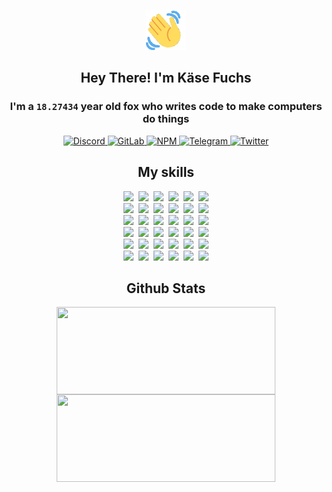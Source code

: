 <div><p align=center><img src=./resources/images/wave.gif width=64px height=64px></p><h2 align=center>Hey There! I'm Käse Fuchs</h2><h3 align=center>I'm a <code>18.27434</code> year old fox who writes code to make computers do things</h3><p align=center><a href=https://discord.com/users/507526681125322772><img alt=Discord src="https://img.shields.io/badge/Discord-5865F2?logo=discord&logoColor=white&style=flat-square#af7faf3a7b5416c812b6a1fbe93a9005"> </a><a href=https://gitlab.com/kasefuchs><img alt=GitLab src="https://img.shields.io/badge/GitLab-330F63?logo=gitlab&logoColor=white&style=flat-square#af7faf3a7b5416c812b6a1fbe93a9005"> </a><a href=https://npmjs.com/~kasefuchs><img alt=NPM src="https://img.shields.io/badge/NPM-CB3837?logo=npm&logoColor=white&style=flat-square#af7faf3a7b5416c812b6a1fbe93a9005"> </a><a href=https://t.me/kasefuchs><img alt=Telegram src="https://img.shields.io/badge/Telegram-2CA5E0?logo=telegram&logoColor=white&style=flat-square#af7faf3a7b5416c812b6a1fbe93a9005"> </a><a href=https://twitter.com/kasefuchs><img alt=Twitter src="https://img.shields.io/badge/Twitter-1DA1F2?logo=twitter&logoColor=white&style=flat-square#af7faf3a7b5416c812b6a1fbe93a9005"></a></p><h2 align=center>My skills</h2><p align=center><a href=https://aws.amazon.com/ ><picture><source srcset="https://skillicons.dev/icons?i=aws&theme=dark#af7faf3a7b5416c812b6a1fbe93a9005" media="(prefers-color-scheme: dark)"><source srcset="https://skillicons.dev/icons?i=aws&theme=light#af7faf3a7b5416c812b6a1fbe93a9005" media="(prefers-color-scheme: light), (prefers-color-scheme: no-preference)"><img src="https://skillicons.dev/icons?i=aws&theme=light#af7faf3a7b5416c812b6a1fbe93a9005"></picture></a>&nbsp;&nbsp;<a href=https://en.wikipedia.org/wiki/Bash_(Unix_shell)><picture><source srcset="https://skillicons.dev/icons?i=bash&theme=dark#af7faf3a7b5416c812b6a1fbe93a9005" media="(prefers-color-scheme: dark)"><source srcset="https://skillicons.dev/icons?i=bash&theme=light#af7faf3a7b5416c812b6a1fbe93a9005" media="(prefers-color-scheme: light), (prefers-color-scheme: no-preference)"><img src="https://skillicons.dev/icons?i=bash&theme=light#af7faf3a7b5416c812b6a1fbe93a9005"></picture></a>&nbsp;&nbsp;<a href=https://discord.com/developers/docs><picture><source srcset="https://skillicons.dev/icons?i=bots&theme=dark#af7faf3a7b5416c812b6a1fbe93a9005" media="(prefers-color-scheme: dark)"><source srcset="https://skillicons.dev/icons?i=bots&theme=light#af7faf3a7b5416c812b6a1fbe93a9005" media="(prefers-color-scheme: light), (prefers-color-scheme: no-preference)"><img src="https://skillicons.dev/icons?i=bots&theme=light#af7faf3a7b5416c812b6a1fbe93a9005"></picture></a>&nbsp;&nbsp;<a href=https://www.cloudflare.com/ ><picture><source srcset="https://skillicons.dev/icons?i=cloudflare&theme=dark#af7faf3a7b5416c812b6a1fbe93a9005" media="(prefers-color-scheme: dark)"><source srcset="https://skillicons.dev/icons?i=cloudflare&theme=light#af7faf3a7b5416c812b6a1fbe93a9005" media="(prefers-color-scheme: light), (prefers-color-scheme: no-preference)"><img src="https://skillicons.dev/icons?i=cloudflare&theme=light#af7faf3a7b5416c812b6a1fbe93a9005"></picture></a>&nbsp;&nbsp;<a href=https://en.wikipedia.org/wiki/CSS><picture><source srcset="https://skillicons.dev/icons?i=css&theme=dark#af7faf3a7b5416c812b6a1fbe93a9005" media="(prefers-color-scheme: dark)"><source srcset="https://skillicons.dev/icons?i=css&theme=light#af7faf3a7b5416c812b6a1fbe93a9005" media="(prefers-color-scheme: light), (prefers-color-scheme: no-preference)"><img src="https://skillicons.dev/icons?i=css&theme=light#af7faf3a7b5416c812b6a1fbe93a9005"></picture></a>&nbsp;&nbsp;<a href=https://www.docker.com/ ><picture><source srcset="https://skillicons.dev/icons?i=docker&theme=dark#af7faf3a7b5416c812b6a1fbe93a9005" media="(prefers-color-scheme: dark)"><source srcset="https://skillicons.dev/icons?i=docker&theme=light#af7faf3a7b5416c812b6a1fbe93a9005" media="(prefers-color-scheme: light), (prefers-color-scheme: no-preference)"><img src="https://skillicons.dev/icons?i=docker&theme=light#af7faf3a7b5416c812b6a1fbe93a9005"></picture></a><br><a href=https://www.electronjs.org/ ><picture><source srcset="https://skillicons.dev/icons?i=electron&theme=dark#af7faf3a7b5416c812b6a1fbe93a9005" media="(prefers-color-scheme: dark)"><source srcset="https://skillicons.dev/icons?i=electron&theme=light#af7faf3a7b5416c812b6a1fbe93a9005" media="(prefers-color-scheme: light), (prefers-color-scheme: no-preference)"><img src="https://skillicons.dev/icons?i=electron&theme=light#af7faf3a7b5416c812b6a1fbe93a9005"></picture></a>&nbsp;&nbsp;<a href=https://expressjs.com/ ><picture><source srcset="https://skillicons.dev/icons?i=express&theme=dark#af7faf3a7b5416c812b6a1fbe93a9005" media="(prefers-color-scheme: dark)"><source srcset="https://skillicons.dev/icons?i=express&theme=light#af7faf3a7b5416c812b6a1fbe93a9005" media="(prefers-color-scheme: light), (prefers-color-scheme: no-preference)"><img src="https://skillicons.dev/icons?i=express&theme=light#af7faf3a7b5416c812b6a1fbe93a9005"></picture></a>&nbsp;&nbsp;<a href=https://www.figma.com/ ><picture><source srcset="https://skillicons.dev/icons?i=figma&theme=dark#af7faf3a7b5416c812b6a1fbe93a9005" media="(prefers-color-scheme: dark)"><source srcset="https://skillicons.dev/icons?i=figma&theme=light#af7faf3a7b5416c812b6a1fbe93a9005" media="(prefers-color-scheme: light), (prefers-color-scheme: no-preference)"><img src="https://skillicons.dev/icons?i=figma&theme=light#af7faf3a7b5416c812b6a1fbe93a9005"></picture></a>&nbsp;&nbsp;<a href=https://firebase.google.com/ ><picture><source srcset="https://skillicons.dev/icons?i=firebase&theme=dark#af7faf3a7b5416c812b6a1fbe93a9005" media="(prefers-color-scheme: dark)"><source srcset="https://skillicons.dev/icons?i=firebase&theme=light#af7faf3a7b5416c812b6a1fbe93a9005" media="(prefers-color-scheme: light), (prefers-color-scheme: no-preference)"><img src="https://skillicons.dev/icons?i=firebase&theme=light#af7faf3a7b5416c812b6a1fbe93a9005"></picture></a>&nbsp;&nbsp;<a href=https://flask.palletsprojects.com/ ><picture><source srcset="https://skillicons.dev/icons?i=flask&theme=dark#af7faf3a7b5416c812b6a1fbe93a9005" media="(prefers-color-scheme: dark)"><source srcset="https://skillicons.dev/icons?i=flask&theme=light#af7faf3a7b5416c812b6a1fbe93a9005" media="(prefers-color-scheme: light), (prefers-color-scheme: no-preference)"><img src="https://skillicons.dev/icons?i=flask&theme=light#af7faf3a7b5416c812b6a1fbe93a9005"></picture></a>&nbsp;&nbsp;<a href=https://cloud.google.com/ ><picture><source srcset="https://skillicons.dev/icons?i=gcp&theme=dark#af7faf3a7b5416c812b6a1fbe93a9005" media="(prefers-color-scheme: dark)"><source srcset="https://skillicons.dev/icons?i=gcp&theme=light#af7faf3a7b5416c812b6a1fbe93a9005" media="(prefers-color-scheme: light), (prefers-color-scheme: no-preference)"><img src="https://skillicons.dev/icons?i=gcp&theme=light#af7faf3a7b5416c812b6a1fbe93a9005"></picture></a><br><a href=https://git-scm.com/ ><picture><source srcset="https://skillicons.dev/icons?i=git&theme=dark#af7faf3a7b5416c812b6a1fbe93a9005" media="(prefers-color-scheme: dark)"><source srcset="https://skillicons.dev/icons?i=git&theme=light#af7faf3a7b5416c812b6a1fbe93a9005" media="(prefers-color-scheme: light), (prefers-color-scheme: no-preference)"><img src="https://skillicons.dev/icons?i=git&theme=light#af7faf3a7b5416c812b6a1fbe93a9005"></picture></a>&nbsp;&nbsp;<a href=https://github.com/ ><picture><source srcset="https://skillicons.dev/icons?i=github&theme=dark#af7faf3a7b5416c812b6a1fbe93a9005" media="(prefers-color-scheme: dark)"><source srcset="https://skillicons.dev/icons?i=github&theme=light#af7faf3a7b5416c812b6a1fbe93a9005" media="(prefers-color-scheme: light), (prefers-color-scheme: no-preference)"><img src="https://skillicons.dev/icons?i=github&theme=light#af7faf3a7b5416c812b6a1fbe93a9005"></picture></a>&nbsp;&nbsp;<a href=https://gitlab.com/ ><picture><source srcset="https://skillicons.dev/icons?i=gitlab&theme=dark#af7faf3a7b5416c812b6a1fbe93a9005" media="(prefers-color-scheme: dark)"><source srcset="https://skillicons.dev/icons?i=gitlab&theme=light#af7faf3a7b5416c812b6a1fbe93a9005" media="(prefers-color-scheme: light), (prefers-color-scheme: no-preference)"><img src="https://skillicons.dev/icons?i=gitlab&theme=light#af7faf3a7b5416c812b6a1fbe93a9005"></picture></a>&nbsp;&nbsp;<a href=https://www.heroku.com/ ><picture><source srcset="https://skillicons.dev/icons?i=heroku&theme=dark#af7faf3a7b5416c812b6a1fbe93a9005" media="(prefers-color-scheme: dark)"><source srcset="https://skillicons.dev/icons?i=heroku&theme=light#af7faf3a7b5416c812b6a1fbe93a9005" media="(prefers-color-scheme: light), (prefers-color-scheme: no-preference)"><img src="https://skillicons.dev/icons?i=heroku&theme=light#af7faf3a7b5416c812b6a1fbe93a9005"></picture></a>&nbsp;&nbsp;<a href=https://en.wikipedia.org/wiki/HTML><picture><source srcset="https://skillicons.dev/icons?i=html&theme=dark#af7faf3a7b5416c812b6a1fbe93a9005" media="(prefers-color-scheme: dark)"><source srcset="https://skillicons.dev/icons?i=html&theme=light#af7faf3a7b5416c812b6a1fbe93a9005" media="(prefers-color-scheme: light), (prefers-color-scheme: no-preference)"><img src="https://skillicons.dev/icons?i=html&theme=light#af7faf3a7b5416c812b6a1fbe93a9005"></picture></a>&nbsp;&nbsp;<a href=https://en.wikipedia.org/wiki/JavaScript><picture><source srcset="https://skillicons.dev/icons?i=js&theme=dark#af7faf3a7b5416c812b6a1fbe93a9005" media="(prefers-color-scheme: dark)"><source srcset="https://skillicons.dev/icons?i=js&theme=light#af7faf3a7b5416c812b6a1fbe93a9005" media="(prefers-color-scheme: light), (prefers-color-scheme: no-preference)"><img src="https://skillicons.dev/icons?i=js&theme=light#af7faf3a7b5416c812b6a1fbe93a9005"></picture></a><br><a href=https://en.wikipedia.org/wiki/Linux><picture><source srcset="https://skillicons.dev/icons?i=linux&theme=dark#af7faf3a7b5416c812b6a1fbe93a9005" media="(prefers-color-scheme: dark)"><source srcset="https://skillicons.dev/icons?i=linux&theme=light#af7faf3a7b5416c812b6a1fbe93a9005" media="(prefers-color-scheme: light), (prefers-color-scheme: no-preference)"><img src="https://skillicons.dev/icons?i=linux&theme=light#af7faf3a7b5416c812b6a1fbe93a9005"></picture></a>&nbsp;&nbsp;<a href=https://mui.com/ ><picture><source srcset="https://skillicons.dev/icons?i=materialui&theme=dark#af7faf3a7b5416c812b6a1fbe93a9005" media="(prefers-color-scheme: dark)"><source srcset="https://skillicons.dev/icons?i=materialui&theme=light#af7faf3a7b5416c812b6a1fbe93a9005" media="(prefers-color-scheme: light), (prefers-color-scheme: no-preference)"><img src="https://skillicons.dev/icons?i=materialui&theme=light#af7faf3a7b5416c812b6a1fbe93a9005"></picture></a>&nbsp;&nbsp;<a href=https://en.wikipedia.org/wiki/Markdown><picture><source srcset="https://skillicons.dev/icons?i=md&theme=dark#af7faf3a7b5416c812b6a1fbe93a9005" media="(prefers-color-scheme: dark)"><source srcset="https://skillicons.dev/icons?i=md&theme=light#af7faf3a7b5416c812b6a1fbe93a9005" media="(prefers-color-scheme: light), (prefers-color-scheme: no-preference)"><img src="https://skillicons.dev/icons?i=md&theme=light#af7faf3a7b5416c812b6a1fbe93a9005"></picture></a>&nbsp;&nbsp;<a href=https://www.mongodb.com/ ><picture><source srcset="https://skillicons.dev/icons?i=mongodb&theme=dark#af7faf3a7b5416c812b6a1fbe93a9005" media="(prefers-color-scheme: dark)"><source srcset="https://skillicons.dev/icons?i=mongodb&theme=light#af7faf3a7b5416c812b6a1fbe93a9005" media="(prefers-color-scheme: light), (prefers-color-scheme: no-preference)"><img src="https://skillicons.dev/icons?i=mongodb&theme=light#af7faf3a7b5416c812b6a1fbe93a9005"></picture></a>&nbsp;&nbsp;<a href=https://www.mysql.com/ ><picture><source srcset="https://skillicons.dev/icons?i=mysql&theme=dark#af7faf3a7b5416c812b6a1fbe93a9005" media="(prefers-color-scheme: dark)"><source srcset="https://skillicons.dev/icons?i=mysql&theme=light#af7faf3a7b5416c812b6a1fbe93a9005" media="(prefers-color-scheme: light), (prefers-color-scheme: no-preference)"><img src="https://skillicons.dev/icons?i=mysql&theme=light#af7faf3a7b5416c812b6a1fbe93a9005"></picture></a>&nbsp;&nbsp;<a href=https://nextjs.org/ ><picture><source srcset="https://skillicons.dev/icons?i=nextjs&theme=dark#af7faf3a7b5416c812b6a1fbe93a9005" media="(prefers-color-scheme: dark)"><source srcset="https://skillicons.dev/icons?i=nextjs&theme=light#af7faf3a7b5416c812b6a1fbe93a9005" media="(prefers-color-scheme: light), (prefers-color-scheme: no-preference)"><img src="https://skillicons.dev/icons?i=nextjs&theme=light#af7faf3a7b5416c812b6a1fbe93a9005"></picture></a><br><a href=https://nodejs.org/en/ ><picture><source srcset="https://skillicons.dev/icons?i=nodejs&theme=dark#af7faf3a7b5416c812b6a1fbe93a9005" media="(prefers-color-scheme: dark)"><source srcset="https://skillicons.dev/icons?i=nodejs&theme=light#af7faf3a7b5416c812b6a1fbe93a9005" media="(prefers-color-scheme: light), (prefers-color-scheme: no-preference)"><img src="https://skillicons.dev/icons?i=nodejs&theme=light#af7faf3a7b5416c812b6a1fbe93a9005"></picture></a>&nbsp;&nbsp;<a href=https://www.postgresql.org/ ><picture><source srcset="https://skillicons.dev/icons?i=postgres&theme=dark#af7faf3a7b5416c812b6a1fbe93a9005" media="(prefers-color-scheme: dark)"><source srcset="https://skillicons.dev/icons?i=postgres&theme=light#af7faf3a7b5416c812b6a1fbe93a9005" media="(prefers-color-scheme: light), (prefers-color-scheme: no-preference)"><img src="https://skillicons.dev/icons?i=postgres&theme=light#af7faf3a7b5416c812b6a1fbe93a9005"></picture></a>&nbsp;&nbsp;<a href=https://learn.microsoft.com/en-us/powershell/ ><picture><source srcset="https://skillicons.dev/icons?i=powershell&theme=dark#af7faf3a7b5416c812b6a1fbe93a9005" media="(prefers-color-scheme: dark)"><source srcset="https://skillicons.dev/icons?i=powershell&theme=light#af7faf3a7b5416c812b6a1fbe93a9005" media="(prefers-color-scheme: light), (prefers-color-scheme: no-preference)"><img src="https://skillicons.dev/icons?i=powershell&theme=light#af7faf3a7b5416c812b6a1fbe93a9005"></picture></a>&nbsp;&nbsp;<a href=https://www.python.org/ ><picture><source srcset="https://skillicons.dev/icons?i=py&theme=dark#af7faf3a7b5416c812b6a1fbe93a9005" media="(prefers-color-scheme: dark)"><source srcset="https://skillicons.dev/icons?i=py&theme=light#af7faf3a7b5416c812b6a1fbe93a9005" media="(prefers-color-scheme: light), (prefers-color-scheme: no-preference)"><img src="https://skillicons.dev/icons?i=py&theme=light#af7faf3a7b5416c812b6a1fbe93a9005"></picture></a>&nbsp;&nbsp;<a href=https://www.raspberrypi.org/ ><picture><source srcset="https://skillicons.dev/icons?i=raspberrypi&theme=dark#af7faf3a7b5416c812b6a1fbe93a9005" media="(prefers-color-scheme: dark)"><source srcset="https://skillicons.dev/icons?i=raspberrypi&theme=light#af7faf3a7b5416c812b6a1fbe93a9005" media="(prefers-color-scheme: light), (prefers-color-scheme: no-preference)"><img src="https://skillicons.dev/icons?i=raspberrypi&theme=light#af7faf3a7b5416c812b6a1fbe93a9005"></picture></a>&nbsp;&nbsp;<a href=https://reactjs.org/ ><picture><source srcset="https://skillicons.dev/icons?i=react&theme=dark#af7faf3a7b5416c812b6a1fbe93a9005" media="(prefers-color-scheme: dark)"><source srcset="https://skillicons.dev/icons?i=react&theme=light#af7faf3a7b5416c812b6a1fbe93a9005" media="(prefers-color-scheme: light), (prefers-color-scheme: no-preference)"><img src="https://skillicons.dev/icons?i=react&theme=light#af7faf3a7b5416c812b6a1fbe93a9005"></picture></a><br><a href=https://redux.js.org/ ><picture><source srcset="https://skillicons.dev/icons?i=redux&theme=dark#af7faf3a7b5416c812b6a1fbe93a9005" media="(prefers-color-scheme: dark)"><source srcset="https://skillicons.dev/icons?i=redux&theme=light#af7faf3a7b5416c812b6a1fbe93a9005" media="(prefers-color-scheme: light), (prefers-color-scheme: no-preference)"><img src="https://skillicons.dev/icons?i=redux&theme=light#af7faf3a7b5416c812b6a1fbe93a9005"></picture></a>&nbsp;&nbsp;<a href=https://en.wikipedia.org/wiki/Regular_expression><picture><source srcset="https://skillicons.dev/icons?i=regex&theme=dark#af7faf3a7b5416c812b6a1fbe93a9005" media="(prefers-color-scheme: dark)"><source srcset="https://skillicons.dev/icons?i=regex&theme=light#af7faf3a7b5416c812b6a1fbe93a9005" media="(prefers-color-scheme: light), (prefers-color-scheme: no-preference)"><img src="https://skillicons.dev/icons?i=regex&theme=light#af7faf3a7b5416c812b6a1fbe93a9005"></picture></a>&nbsp;&nbsp;<a href=https://en.wikipedia.org/wiki/Sass_(stylesheet_language)><picture><source srcset="https://skillicons.dev/icons?i=sass&theme=dark#af7faf3a7b5416c812b6a1fbe93a9005" media="(prefers-color-scheme: dark)"><source srcset="https://skillicons.dev/icons?i=sass&theme=light#af7faf3a7b5416c812b6a1fbe93a9005" media="(prefers-color-scheme: light), (prefers-color-scheme: no-preference)"><img src="https://skillicons.dev/icons?i=sass&theme=light#af7faf3a7b5416c812b6a1fbe93a9005"></picture></a>&nbsp;&nbsp;<a href=https://www.typescriptlang.org/ ><picture><source srcset="https://skillicons.dev/icons?i=ts&theme=dark#af7faf3a7b5416c812b6a1fbe93a9005" media="(prefers-color-scheme: dark)"><source srcset="https://skillicons.dev/icons?i=ts&theme=light#af7faf3a7b5416c812b6a1fbe93a9005" media="(prefers-color-scheme: light), (prefers-color-scheme: no-preference)"><img src="https://skillicons.dev/icons?i=ts&theme=light#af7faf3a7b5416c812b6a1fbe93a9005"></picture></a>&nbsp;&nbsp;<a href=https://unity.com/ ><picture><source srcset="https://skillicons.dev/icons?i=unity&theme=dark#af7faf3a7b5416c812b6a1fbe93a9005" media="(prefers-color-scheme: dark)"><source srcset="https://skillicons.dev/icons?i=unity&theme=light#af7faf3a7b5416c812b6a1fbe93a9005" media="(prefers-color-scheme: light), (prefers-color-scheme: no-preference)"><img src="https://skillicons.dev/icons?i=unity&theme=light#af7faf3a7b5416c812b6a1fbe93a9005"></picture></a>&nbsp;&nbsp;<a href=https://workers.cloudflare.com/ ><picture><source srcset="https://skillicons.dev/icons?i=workers&theme=dark#af7faf3a7b5416c812b6a1fbe93a9005" media="(prefers-color-scheme: dark)"><source srcset="https://skillicons.dev/icons?i=workers&theme=light#af7faf3a7b5416c812b6a1fbe93a9005" media="(prefers-color-scheme: light), (prefers-color-scheme: no-preference)"><img src="https://skillicons.dev/icons?i=workers&theme=light#af7faf3a7b5416c812b6a1fbe93a9005"></picture></a><br></p><h2 align=center>Github Stats</h2><p align=center><picture><source srcset="https://github-readme-stats-kasefuchs.vercel.app/api/?count_private=true&hide_border=true&hide_rank=true&line_height=20&hide_title=true&username=Kasefuchs&theme=dark#af7faf3a7b5416c812b6a1fbe93a9005" media="(prefers-color-scheme: dark)"><source srcset="https://github-readme-stats-kasefuchs.vercel.app/api/?count_private=true&hide_border=true&hide_rank=true&line_height=20&hide_title=true&username=Kasefuchs&theme=light#af7faf3a7b5416c812b6a1fbe93a9005" media="(prefers-color-scheme: light), (prefers-color-scheme: no-preference)"><img align=middle width=350 height=140 src="https://github-readme-stats-kasefuchs.vercel.app/api/?count_private=true&hide_border=true&hide_rank=true&line_height=20&hide_title=true&username=Kasefuchs&theme=light#af7faf3a7b5416c812b6a1fbe93a9005"></picture><picture><source srcset="https://github-readme-stats-kasefuchs.vercel.app/api/top-langs/?count_private=true&hide_border=true&layout=compact&username=Kasefuchs&theme=dark#af7faf3a7b5416c812b6a1fbe93a9005" media="(prefers-color-scheme: dark)"><source srcset="https://github-readme-stats-kasefuchs.vercel.app/api/top-langs/?count_private=true&hide_border=true&layout=compact&username=Kasefuchs&theme=light#af7faf3a7b5416c812b6a1fbe93a9005" media="(prefers-color-scheme: light), (prefers-color-scheme: no-preference)"><img align=middle width=350 height=140 src="https://github-readme-stats-kasefuchs.vercel.app/api/top-langs/?count_private=true&hide_border=true&layout=compact&username=Kasefuchs&theme=light#af7faf3a7b5416c812b6a1fbe93a9005"></picture></p><img src="https://hit.yhype.me/github/profile?user_id=64592097#af7faf3a7b5416c812b6a1fbe93a9005" alt=""></div>